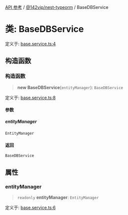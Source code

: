 [API 参考](../wiki/Home) / [@142vip/nest-typeorm](../wiki/@142vip.nest-typeorm) / BaseDBService

# 类: BaseDBService

定义于: [base.service.ts:4](https://github.com/142vip/core-x/blob/5281e59d2cdd2de59e1ea761d17ed7fe118d1e60/packages/nest-typeorm/src/core/base.service.ts#L4)

## 构造函数

### 构造函数

> **new BaseDBService**(`entityManager`): `BaseDBService`

定义于: [base.service.ts:8](https://github.com/142vip/core-x/blob/5281e59d2cdd2de59e1ea761d17ed7fe118d1e60/packages/nest-typeorm/src/core/base.service.ts#L8)

#### 参数

##### entityManager

`EntityManager`

#### 返回

`BaseDBService`

## 属性

### entityManager

> `readonly` **entityManager**: `EntityManager`

定义于: [base.service.ts:6](https://github.com/142vip/core-x/blob/5281e59d2cdd2de59e1ea761d17ed7fe118d1e60/packages/nest-typeorm/src/core/base.service.ts#L6)
